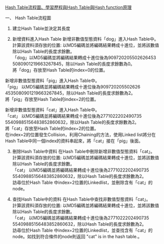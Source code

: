 [Hash Table流程圖、學習歷程與Hash Table與Hash function原理](https://github.com/albert0796/DSA/blob/master/HW4/Hash%20Table%E6%B5%81%E7%A8%8B%E5%9C%96%E3%80%81%E5%AD%B8%E7%BF%92%E6%AD%B7%E7%A8%8B%E8%88%87Hash%20Table%E8%88%87Hash%20function%E5%8E%9F%E7%90%86.pdf)

一、	Hash Table流程圖
1.	建立Hash Table並決定其長度
 
2.	新增資料進入Hash Table
新增非數值型態資料「dog」進入Hash Table中。  
計算該資料須存放的位置: 以MD5編碼並將編碼結果轉成十進位，並將該數值除以Hash Table的長度求餘數。  
「dog」以MD5編碼並將編碼結果轉成十進位後為909720205502626453 5080901219663267845，除以Hash Table的長度求餘數為0。  
將「dog」存放至Hash Table的index=0的位置。  
   
新增非數值型態資料「pig」進入Hash Table中。  
「pig」 以MD5編碼並將編碼結果轉成十進位後為909720205502626 4535080901219663267845，除以Hash Table的長度求餘數為2。  
將「pig」存放至Hash Table的index=2的位置。  
   
新增非數值型態資料「cat」進入Hash Table中。  
「cat」 以MD5編碼並將編碼結果轉成十進位後為2771022202490735 55409885156483852860632，除以Hash Table的長度求餘數為2。  
將「cat」存放至Hash Table的index=2的位置。  
在index=2的位置發生Collision，利用Chaining的方法，使用Linked list將分在Hash Table中同一個index的資料串起來，將「cat」接在「pig」後面。  
   
3.	刪除Hash Table中資料
在Hash Table中刪除新增非數值型態資料「cat」。  
計算該資料須存放的位置: 以MD5編碼並將編碼結果轉成十進位，並將該數值除以Hash Table的長度求餘數。  
「cat」 以MD5編碼並將編碼結果轉成十進位後為2771022202490735 55409885156483852860632，除以Hash Table的長度求餘數為2。  
訪尋位於Hash Table 中index=2位置的Linkedlist，並刪除含有「cat」的node。  
  
4.	查找Hash Table中的資料
在Hash Table中查找非數值型態資料「cat」。  
計算該資料須存放的位置: 以MD5編碼並將編碼結果轉成十進位，並將該數值除以Hash Table的長度求餘數。  
「cat」 以MD5編碼並將編碼結果轉成十進位後為2771022202490735 55409885156483852860632，除以Hash Table的長度求餘數為2。  
訪尋位於Hash Table 中index=2位置的Linkedlist，並查找含有「cat」的node。如找到符合條件的node則返回 "cat" is in the hash table.。
